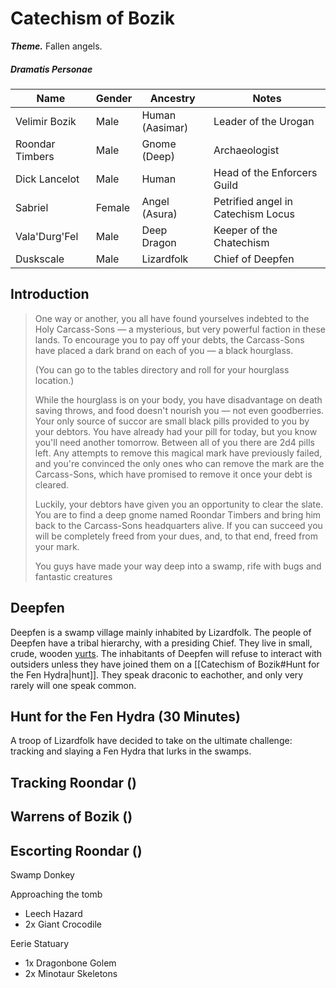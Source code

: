 # Catechism of Bozik
***Theme.*** Fallen angels.
##### Dramatis Personae
Name|Gender|Ancestry|Notes
---|----|---|---
Velimir Bozik|Male|Human (Aasimar)|Leader of the Urogan
Roondar Timbers|Male|Gnome (Deep)|Archaeologist
Dick Lancelot|Male|Human|Head of the Enforcers Guild
Sabriel|Female|Angel (Asura)|Petrified angel in Catechism Locus
Vala'Durg'Fel|Male|Deep Dragon|Keeper of the Chatechism
Duskscale|Male|Lizardfolk|Chief of Deepfen

## Introduction
> One way or another, you all have found yourselves indebted to the Holy Carcass-Sons — a mysterious, but very powerful faction in these lands. To encourage you to pay off your debts, the Carcass-Sons have placed a dark brand on each of you — a black hourglass. 
> 
> (You can go to the tables directory and roll for your hourglass location.)
>
> While the hourglass is on your body, you have disadvantage on death saving throws, and food doesn't nourish you — not even goodberries. Your only source of succor are small black pills provided to you by your debtors. You have already had your pill for today, but you know you'll need another tomorrow. Between all of you there are 2d4 pills left. 
> Any attempts to remove this magical mark have previously failed, and you're convinced the only ones who can remove the mark are the Carcass-Sons, which have promised to remove it once your debt is cleared.
>
> Luckily, your debtors have given you an opportunity to clear the slate. You are to find a deep gnome named Roondar Timbers and bring him back to the Carcass-Sons headquarters alive. If you can succeed you will be completely freed from your dues, and, to that end, freed from your mark.
>
> You guys have made your way deep into a swamp, rife with bugs and fantastic creatures

## Deepfen
Deepfen is a swamp village mainly inhabited by Lizardfolk. The people of Deepfen have a tribal hierarchy, with a presiding Chief. They live in small, crude, wooden [yurts](https://duckduckgo.com/?t=ffcm&q=yurts&iax=images&ia=images). The inhabitants of Deepfen will refuse to interact with outsiders unless they have joined them on a [[Catechism of Bozik#Hunt for the Fen Hydra|hunt]]. They speak draconic to eachother, and only very rarely will one speak common.
## Hunt for the Fen Hydra (30 Minutes)
A troop of Lizardfolk have decided to take on the ultimate challenge: tracking and slaying a Fen Hydra that lurks in the swamps.
## Tracking Roondar ()
## Warrens of Bozik ()
## Escorting Roondar ()

Swamp Donkey

Approaching the tomb
- Leech Hazard
- 2x Giant Crocodile

Eerie Statuary
- 1x Dragonbone Golem
- 2x Minotaur Skeletons